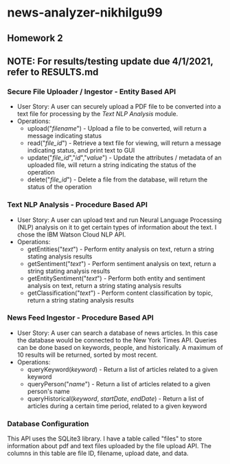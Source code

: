 # news-analyzer-nikhilgu99

## Homework 2

## NOTE: For results/testing update due 4/1/2021, refer to RESULTS.md

### Secure File Uploader / Ingestor - Entity Based API

- User Story: A user can securely upload a PDF file to be converted into a text file for processing by the *Text NLP Analysis* module.
- Operations: 
    - upload("*filename*") - Upload a file to be converted, will return a message indicating status
    - read("*file_id*") - Retrieve a text file for viewing, will return a message indicating status, and print text to GUI
    - update("*file_id*","*id*","*value*") - Update the attributes / metadata of an uploaded file, will return a string indicating the status of the operation
    - delete("*file_id*") - Delete a file from the database, will return the status of the operation


### Text NLP Analysis - Procedure Based API

- User Story: A user can upload text and run Neural Language Processing (NLP) analysis on it to get certain types of information about the text. I chose the IBM Watson Cloud NLP API.
- Operations:
    - getEntities("*text*") - Perform entity analysis on text, return a string stating analysis results
    - getSentiment("*text*") - Perform sentiment analysis on text, return a string stating analysis results
    - getEntitySentiment("*text*") - Perform both entity and sentiment analysis on text, return a string stating analysis results
    - getClassification("*text*") - Perform content classification by topic, return a string stating analysis results


### News Feed Ingestor - Procedure Based API

- User Story: A user can search a database of news articles. In this case the database would be connected to the New York Times API. Queries can be done based on keywords, people, and historically. A maximum of 10 results will be returned, sorted by most recent.
- Operations:
    - queryKeyword(*keyword*) - Return a list of articles related to a given keyword
    - queryPerson("*name*") - Return a list of articles related to a given person's name
    - queryHistorical(*keyword*, *startDate*, *endDate*) - Return a list of articles during a certain time period, related to a given keyword


### Database Configuration

This API uses the SQLite3 library. I have a table called "files" to store information about pdf and text files uploaded by the file upload API. The columns in this table are file ID, filename, upload date, and data.